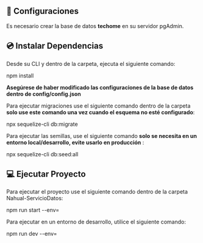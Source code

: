 ﻿## 🔌 Configuraciones

Es necesario crear la base de datos **techome** en su servidor pgAdmin.

## 💿 Instalar Dependencias

Desde su CLI y dentro de la carpeta, ejecuta el siguiente comando:

npm install

**Asegúrese de haber modificado las configuraciones de la base de datos dentro de config/config.json**

Para ejecutar migraciones use el siguiente comando dentro de la carpeta
**solo use este comando una vez cuando el esquema no esté configurado**:

npx sequelize-cli db:migrate

Para ejecutar las semillas, use el siguiente comando **solo se necesita en un entorno local/desarrollo, evite usarlo en producción** :

npx sequelize-cli db:seed:all

## 💻 Ejecutar Proyecto

Para ejecutar el proyecto use el siguiente comando dentro de la carpeta Nahual-ServicioDatos:

npm run start --env=<environment>

Para ejecutar en un entorno de desarrollo, utilice el siguiente comando:

npm run dev --env=<enviroment>